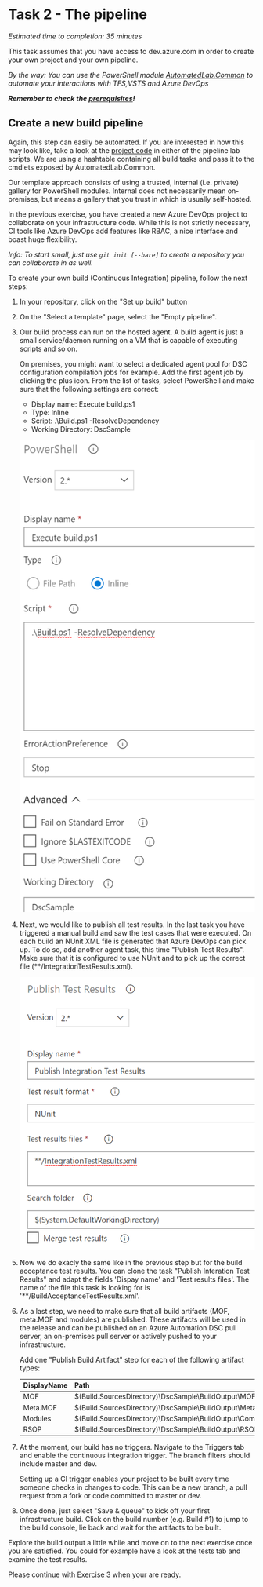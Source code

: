 # Task 2 - The pipeline

*Estimated time to completion: 35 minutes*

This task assumes that you have access to dev.azure.com in order to create your own project and your own pipeline.  

*By the way: You can use the PowerShell module [AutomatedLab.Common](https://github.com/automatedlab/automatedlab.common) to automate your interactions with TFS,VSTS and Azure DevOps*

***Remember to check the [prerequisites](..\CheckPrereq.ps1)!***

## Create a new build pipeline

Again, this step can easily be automated. If you are interested in how this may look like, take a look at the [project code](../Lab/03.31%20New%20Release%20Pipleine%20CommonTasks.ps1) in either of the pipeline lab scripts. We are using a hashtable containing all build tasks and pass it to the cmdlets exposed by AutomatedLab.Common.  

Our template approach consists of using a trusted, internal (i.e. private) gallery for PowerShell modules. Internal does not necessarily mean on-premises, but means a gallery that you trust in which is usually self-hosted.

In the previous exercise, you have created a new Azure DevOps project to collaborate on your infrastructure code. While this is not strictly necessary, CI tools like Azure DevOps add features like RBAC, a nice interface and boast huge flexibility.

*Info: To start small, just use ```git init [--bare]``` to create a repository you can collaborate in as well.*

To create your own build (Continuous Integration) pipeline, follow the next steps:

1. In your repository, click on the "Set up build" button
1. On the "Select a template" page, select the "Empty pipeline".
2. Our build process can run on the hosted agent. A build agent is just a small service/daemon running on a VM that is capable of executing scripts and so on. 
    
    On premises, you might want to select a dedicated agent pool for DSC configuration compilation jobs for example. Add the first agent job by clicking the plus icon. From the list of tasks, select PowerShell and make sure that the following settings are correct:
    - Display name: Execute build.ps1
    - Type: Inline
    - Script: .\Build.ps1 -ResolveDependency
    - Working Directory: DscSample

    ![Build task](./img/ExecuteBuild.png)

1. Next, we would like to publish all test results. In the last task you have triggered a manual build and saw the test cases that were executed. On each build an NUnit XML file is generated that Azure DevOps can pick up. To do so, add another agent task, this time "Publish Test Results". Make sure that it is configured to use NUnit and to pick up the correct file (**/IntegrationTestResults.xml).

    ![Test results](./img/PublishTests.png)

1. Now we do exacly the same like in the previous step but for the build acceptance test results. You can clone the task "Publish Interation Test Results" and adapt the fields 'Dispay name' and 'Test results files'. The name of the file this task is looking for is '**/BuildAcceptanceTestResults.xml'.

    
1. As a last step, we need to make sure that all build artifacts (MOF, meta.MOF and modules) are published. These artifacts will be used in the release and can be published on an Azure Automation DSC pull server, an on-premises pull server or actively pushed to your infrastructure.  

    Add one "Publish Build Artifact" step for each of the following artifact types:  
    
    |DisplayName|Path|Artifact name|  
    |---|---|---|  
    |MOF|$(Build.SourcesDirectory)\DscSample\BuildOutput\MOF|MOF|  
    |Meta.MOF|$(Build.SourcesDirectory)\DscSample\BuildOutput\MetaMof|MetaMof|  
    |Modules|$(Build.SourcesDirectory)\DscSample\BuildOutput\CompressedModules|CompressedModules|
    |RSOP|$(Build.SourcesDirectory)\DscSample\BuildOutput\RSOP|RSOP|
1. At the moment, our build has no triggers. Navigate to the Triggers tab and enable the continuous integration trigger. The branch filters should include master and dev.  

    Setting up a CI trigger enables your project to be built every time someone checks in changes to code. This can be a new branch, a pull request from a fork or code committed to master or dev.
1. Once done, just select "Save & queue" to kick off your first infrastructure build. Click on the build number (e.g. Build #1) to jump to the build console, lie back and wait for the artifacts to be built.

Explore the build output a little while and move on to the next exercise once you are satisfied. You could for example have a look at the tests tab and examine the test results.

Please continue with [Exercise 3](Exercise3.md) when your are ready.

